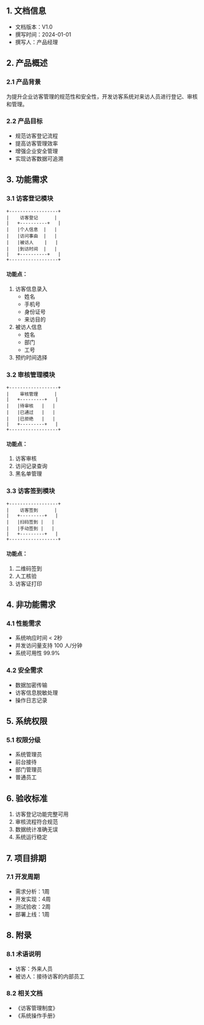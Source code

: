  ## 1. 文档信息

- 文档版本：V1.0
- 撰写时间：2024-01-01
- 撰写人：产品经理

## 2. 产品概述

### 2.1 产品背景
为提升企业访客管理的规范性和安全性，开发访客系统对来访人员进行登记、审核和管理。

### 2.2 产品目标
- 规范访客登记流程
- 提高访客管理效率
- 增强企业安全管理
- 实现访客数据可追溯

## 3. 功能需求

### 3.1 访客登记模块
```
+------------------+
|    访客登记      |
|   +----------+   |
|   |个人信息  |   |
|   |访问事由  |   |
|   |被访人    |   |
|   |到访时间  |   |
|   +----------+   |
+------------------+
```

#### 功能点：
1. 访客信息录入
   - 姓名
   - 手机号
   - 身份证号
   - 来访目的
2. 被访人信息
   - 姓名
   - 部门
   - 工号
3. 预约时间选择

### 3.2 审核管理模块
```
+------------------+
|    审核管理      |
|   +---------+   |
|   |待审核   |   |
|   |已通过   |   |
|   |已拒绝   |   |
|   +---------+   |
+------------------+
```

#### 功能点：
1. 访客审核
2. 访问记录查询
3. 黑名单管理

### 3.3 访客签到模块
```
+------------------+
|    访客签到      |
|   +---------+   |
|   |扫码签到 |   |
|   |手动签到 |   |
|   +---------+   |
+------------------+
```

#### 功能点：
1. 二维码签到
2. 人工核验
3. 访客证打印

## 4. 非功能需求

### 4.1 性能需求
- 系统响应时间 < 2秒
- 并发访问量支持 100 人/分钟
- 系统可用性 99.9%

### 4.2 安全需求
- 数据加密传输
- 访客信息脱敏处理
- 操作日志记录

## 5. 系统权限

### 5.1 权限分级
- 系统管理员
- 前台接待
- 部门管理员
- 普通员工

## 6. 验收标准
1. 访客登记功能完整可用
2. 审核流程符合规范
3. 数据统计准确无误
4. 系统运行稳定

## 7. 项目排期

### 7.1 开发周期
- 需求分析：1周
- 开发实现：4周
- 测试验收：2周
- 部署上线：1周

## 8. 附录

### 8.1 术语说明
- 访客：外来人员
- 被访人：接待访客的内部员工

### 8.2 相关文档
- 《访客管理制度》
- 《系统操作手册》